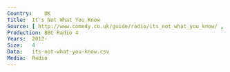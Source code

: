 ```yaml
---
Country:	UK
Title:	It's Not What You Know
Source:	[ http://www.comedy.co.uk/guide/radio/its_not_what_you_know/ , http://www.bbc.co.uk/programmes/b036wvkd/episodes/guide ]
Production:	BBC Radio 4
Years:	2012-
Size:	4
Data:	its-not-what-you-know.csv
Media:	Radio
---
```

